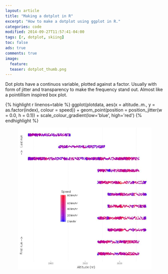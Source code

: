 ```yaml
---
layout: article
title: "Making a dotplot in R"
excerpt: "How to make a dotplot using ggplot in R."
categories: code
modified: 2014-09-27T11:57:41-04:00
tags: [r, dotplot, skiing]
toc: false
ads: true
comments: true
image:
  feature:
  teaser: dotplot_thumb.png
---
```


Dot plots have a continuos variable, plotted against a factor. Usually with form of jitter and
 transparency to make the frequency stand out. Almost like a pointillism inspired box plot.

{% highlight r linenos=table %}
ggplot(plotdata, aes(x = altitude..m., y = as.factor(index), colour = speed)) +
  geom_point(position = position_jitter(w = 0.0, h = 0.1))  +
  scale_colour_gradient(low='blue', high='red')
{% endhighlight %}

<figure>
	<a href="/images/ski_6_runs.jpeg"><img src="/images/ski_6_runs.jpeg"></a>
</figure>
